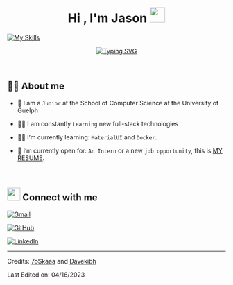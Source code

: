 
<h1 align="center">Hi , I'm Jason <img src="https://media.giphy.com/media/hvRJCLFzcasrR4ia7z/giphy.gif" width="35"></h1>

[![My Skills](https://skills.thijs.gg/icons?i=js,ts,python,vite,react,tailwind,materialui,css,nodejs,flask,mongodb,mysql,postgres,gcp,docker)](https://skills.thijs.gg)


<p align="center">
<a href="https://git.io/typing-svg"><img src="https://readme-typing-svg.herokuapp.com?font=Fira+Code&pause=1000&color=2586F7&width=435&lines=Software+Engineering+Student;DS+%7C+Algorithms+%7C+OOP;Aspiring+Software+Developer;Enthusiastic+Full-stack+Developer" alt="Typing SVG" /></a>

</p>

<br>

</a>

</p>

##  :sassy_man: About me

- :school: I am a `Junior` at the School of Computer Science at the University of Guelph

- :technologist: I am constantly `Learning` new full-stack technologies

- :student: I’m currently learning: `MaterialUI` and `Docker`.

- :thinking: I’m currently open for: `An Intern` or a new `job opportunity`, this is [MY RESUME](https://drive.google.com/file/d/1OPj01b45E9yWDpIiOCiN85C4f_7M7tsl/view?usp=sharing).

<br>


##  <img src="https://media.giphy.com/media/iY8CRBdQXODJSCERIr/giphy.gif" width="30px"> Connect with me

<p align="center">

<a href="mailto:tjasonkyle@gmail.com"><img img src="https://img.shields.io/badge/gmail-%23EA4335.svg?style=plastic&logo=gmail&logoColor=white" alt="Gmail"/></a>

<a href="https://github.com/AeGGIndie"><img src="https://img.shields.io/badge/github-%23181717.svg?style=plastic&logo=github&logoColor=white" alt="GitHub"/></a>

<a href="https://www.linkedin.com/in/jasonkyle-tan/"><img src="https://img.shields.io/badge/linkedin-%230A66C2.svg?style=plastic&logo=linkedin&logoColor=white" alt="LinkedIn"/></a>




</p>




-----

Credits: [7oSkaaa](https://github.com/7oSkaaa) and [Davekibh](https://github.com/Davekibh)

Last Edited on: 04/16/2023
